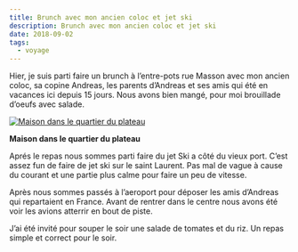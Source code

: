 ```yaml
---
title: Brunch avec mon ancien coloc et jet ski
description: Brunch avec mon ancien coloc et jet ski
date: 2018-09-02
tags:
  - voyage
---
```


Hier, je suis parti faire un brunch à l’entre-pots rue Masson avec mon ancien coloc, sa copine Andreas, les parents d’Andreas et ses amis qui été en vacances ici depuis 15 jours. Nous avons bien mangé, pour moi brouillade d’oeufs avec salade.

 [![Maison dans le quartier du plateau](IMG/f8fac76b-c0f0-48c4-a479-dbff89592595.jpg?1659623980)](IMG/f8fac76b-c0f0-48c4-a479-dbff89592595.jpg)

**Maison dans le quartier du plateau**

Aprés le repas nous sommes parti faire du jet Ski a côté du vieux port. C’est assez fun de faire de jet ski sur le saint Laurent. Pas mal de vague à cause du courant et une partie plus calme pour faire un peu de vitesse.

Après nous sommes passés à l’aeroport pour déposer les amis d’Andreas qui repartaient en France. Avant de rentrer dans le centre nous avons été voir les avions atterrir en bout de piste.

J’ai été invité pour souper le soir une salade de tomates et du riz. Un repas simple et correct pour le soir.